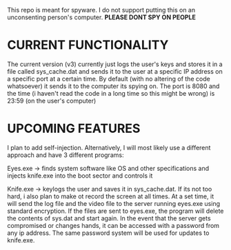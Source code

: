 This repo is meant for spyware. I do not support putting this on an unconsenting person's computer. **PLEASE DONT SPY ON PEOPLE**

# CURRENT FUNCTIONALITY
The current version (v3) currently just logs the user's keys and stores it in a file called sys_cache.dat and sends it to the user at a specific IP address on a specific port at a certain time. By default (with no altering of the code whatsoever) it sends it to the computer its spying on. The port is 8080 and the time (i haven't read the code in a long time so this might be wrong) is 23:59 (on the user's computer)

# UPCOMING FEATURES

I plan to add self-injection.
Alternatively, I will most likely use a different approach and have 3 different programs:

Eyes.exe -> finds system software like OS and other specifications and injects knife.exe into the boot sector and controls it

Knife.exe -> keylogs the user and saves it in sys_cache.dat. If its not too hard, i also plan to make ot record the screen at all times. At a set time, it will send the log file and the video file to the server running eyes.exe using standard encryption. If the files are sent to eyes.exe, the program will delete the contents of sys.dat and start again. In the event that the server gets compromised or changes hands, it can be accessed with a password from any ip address. The same password system will be used for updates to knife.exe.




